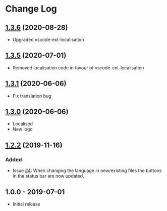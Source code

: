 # Change Log

## [1.3.6](https://github.com/sketchbuch/vsc-quokka-statusbar/compare/v1.3.5...v1.3.6) (2020-08-28)

- Upgraded vscode-ext-localisation

## [1.3.5](https://github.com/sketchbuch/vsc-quokka-statusbar/compare/v1.3.1...v1.3.5) (2020-07-01)

- Removed localisation code in favour of vscode-ext-localisation

## [1.3.1](https://github.com/sketchbuch/vsc-quokka-statusbar/compare/v1.3.0...v1.3.1) (2020-06-06)

- Fix translation bug

## [1.3.0](https://github.com/sketchbuch/vsc-quokka-statusbar/compare/v1.2.2...v1.3.0) (2020-06-06)

- Localised
- New logo

## [1.2.2](https://github.com/sketchbuch/vsc-quokka-statusbar/compare/v1.0.0...v1.2.2) (2019-11-16)

### Added
- Issue [#4](https://github.com/sketchbuch/vsc-quokka-statusbar/issues/4): When changing the language in new/existing files the buttons in the status bar are now updated.

## 1.0.0 - 2019-07-01

- Initial release
